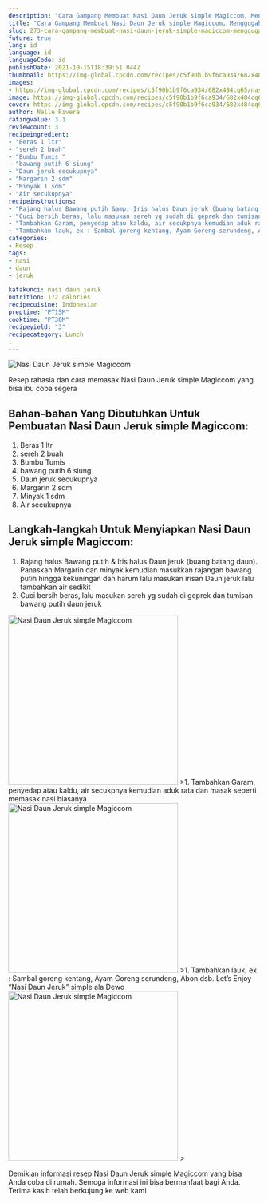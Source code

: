 ```yaml
---
description: "Cara Gampang Membuat Nasi Daun Jeruk simple Magiccom, Menggugah Selera"
title: "Cara Gampang Membuat Nasi Daun Jeruk simple Magiccom, Menggugah Selera"
slug: 273-cara-gampang-membuat-nasi-daun-jeruk-simple-magiccom-menggugah-selera
future: true
lang: id
language: id
languageCode: id
publishDate: 2021-10-15T18:39:51.044Z 
thumbnail: https://img-global.cpcdn.com/recipes/c5f90b1b9f6ca934/682x484cq65/nasi-daun-jeruk-simple-magiccom-foto-resep-utama.png
images:
- https://img-global.cpcdn.com/recipes/c5f90b1b9f6ca934/682x484cq65/nasi-daun-jeruk-simple-magiccom-foto-resep-utama.png
image: https://img-global.cpcdn.com/recipes/c5f90b1b9f6ca934/682x484cq65/nasi-daun-jeruk-simple-magiccom-foto-resep-utama.png
cover: https://img-global.cpcdn.com/recipes/c5f90b1b9f6ca934/682x484cq65/nasi-daun-jeruk-simple-magiccom-foto-resep-utama.png
author: Nelle Rivera
ratingvalue: 3.1
reviewcount: 3
recipeingredient:
- "Beras 1 ltr"
- "sereh 2 buah"
- "Bumbu Tumis "
- "bawang putih 6 siung"
- "Daun jeruk secukupnya"
- "Margarin 2 sdm"
- "Minyak 1 sdm"
- "Air secukupnya"
recipeinstructions:
- "Rajang halus Bawang putih &amp; Iris halus Daun jeruk (buang batang daun). Panaskan Margarin dan minyak kemudian masukkan rajangan bawang putih hingga kekuningan dan harum lalu masukan irisan Daun jeruk lalu tambahkan air sedikit"
- "Cuci bersih beras, lalu masukan sereh yg sudah di geprek dan tumisan bawang putih daun jeruk"
- "Tambahkan Garam, penyedap atau kaldu, air secukpnya kemudian aduk rata dan masak seperti memasak nasi biasanya."
- "Tambahkan lauk, ex : Sambal goreng kentang, Ayam Goreng serundeng, Abon dsb. Let’s Enjoy “Nasi Daun Jeruk” simple ala Dewo"
categories:
- Resep
tags:
- nasi
- daun
- jeruk

katakunci: nasi daun jeruk 
nutrition: 172 calories
recipecuisine: Indonesian
preptime: "PT15M"
cooktime: "PT30M"
recipeyield: "3"
recipecategory: Lunch
. 
---
```



![Nasi Daun Jeruk simple Magiccom](https://img-global.cpcdn.com/recipes/c5f90b1b9f6ca934/682x484cq65/nasi-daun-jeruk-simple-magiccom-foto-resep-utama.png)

Resep rahasia dan cara memasak  Nasi Daun Jeruk simple Magiccom yang bisa ibu coba segera

<!--inarticleads1-->

## Bahan-bahan Yang Dibutuhkan Untuk Pembuatan Nasi Daun Jeruk simple Magiccom:

1. Beras 1 ltr
1. sereh 2 buah
1. Bumbu Tumis 
1. bawang putih 6 siung
1. Daun jeruk secukupnya
1. Margarin 2 sdm
1. Minyak 1 sdm
1. Air secukupnya



<!--inarticleads2-->

## Langkah-langkah Untuk Menyiapkan Nasi Daun Jeruk simple Magiccom:

1. Rajang halus Bawang putih &amp; Iris halus Daun jeruk (buang batang daun). Panaskan Margarin dan minyak kemudian masukkan rajangan bawang putih hingga kekuningan dan harum lalu masukan irisan Daun jeruk lalu tambahkan air sedikit
1. Cuci bersih beras, lalu masukan sereh yg sudah di geprek dan tumisan bawang putih daun jeruk
<img class="lazyload" data-src="https://img-global.cpcdn.com/steps/049ffed19e99fd2e/160x128cq70/nasi-daun-jeruk-simple-magiccom-langkah-memasak-2-foto.png" alt="Nasi Daun Jeruk simple Magiccom" width="340" height="340">
>1. Tambahkan Garam, penyedap atau kaldu, air secukpnya kemudian aduk rata dan masak seperti memasak nasi biasanya.
<img class="lazyload" data-src="https://img-global.cpcdn.com/steps/52955dbd81a99a6c/160x128cq70/nasi-daun-jeruk-simple-magiccom-langkah-memasak-3-foto.png" alt="Nasi Daun Jeruk simple Magiccom" width="340" height="340">
>1. Tambahkan lauk, ex : Sambal goreng kentang, Ayam Goreng serundeng, Abon dsb. Let’s Enjoy “Nasi Daun Jeruk” simple ala Dewo
<img class="lazyload" data-src="https://img-global.cpcdn.com/steps/0ae3c4271c960b5a/160x128cq70/nasi-daun-jeruk-simple-magiccom-langkah-memasak-4-foto.png" alt="Nasi Daun Jeruk simple Magiccom" width="340" height="340">
>



Demikian informasi  resep Nasi Daun Jeruk simple Magiccom   yang bisa Anda coba di rumah. Semoga informasi ini bisa bermanfaat bagi Anda. Terima kasih telah berkujung ke web kami
